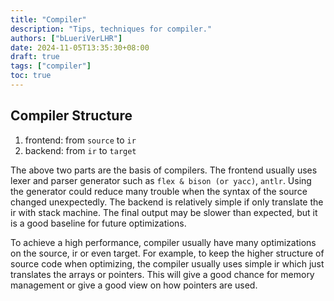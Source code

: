 ```yaml
---
title: "Compiler"
description: "Tips, techniques for compiler."
authors: ["bLueriVerLHR"]
date: 2024-11-05T13:35:30+08:00
draft: true
tags: ["compiler"]
toc: true
---
```


## Compiler Structure

1. frontend: from `source` to `ir`
2. backend: from `ir` to `target`

The above two parts are the basis of compilers.
The frontend usually uses lexer and parser generator such as `flex & bison (or yacc)`, `antlr`.
Using the generator could reduce many trouble when the syntax of the source changed unexpectedly.
The backend is relatively simple if only translate the ir with stack machine.
The final output may be slower than expected, but it is a good baseline for future optimizations.

To achieve a high performance, compiler usually have many optimizations on the source, ir or even target.
For example, to keep the higher structure of source code when optimizing, the compiler usually uses simple ir which just translates the arrays or pointers.
This will give a good chance for memory management or give a good view on how pointers are used.
